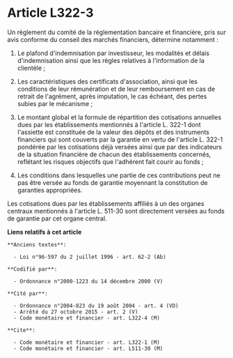# Article L322-3

Un règlement du comité de la réglementation bancaire et financière, pris sur avis conforme du conseil des marchés financiers,
détermine notamment :

1. Le plafond d'indemnisation par investisseur, les modalités et délais d'indemnisation ainsi que les règles relatives à
l'information de la clientèle ;

2. Les caractéristiques des certificats d'association, ainsi que les conditions de leur rémunération et de leur remboursement
en cas de retrait de l'agrément, après imputation, le cas échéant, des pertes subies par le mécanisme ;

3. Le montant global et la formule de répartition des cotisations annuelles dues par les établissements mentionnés à
l'article L. 322-1 dont l'assiette est constituée de la valeur des dépôts et des instruments financiers qui sont couverts par
la garantie en vertu de l'article L. 322-1 pondérée par les cotisations déjà versées ainsi que par des indicateurs de la
situation financière de chacun des établissements concernés, reflétant les risques objectifs que l'adhérent fait courir au
fonds ;

4. Les conditions dans lesquelles une partie de ces contributions peut ne pas être versée au fonds de garantie moyennant la
constitution de garanties appropriées.

Les cotisations dues par les établissements affiliés à un des organes centraux mentionnés à l'article L. 511-30 sont
directement versées au fonds de garantie par cet organe central.

**Liens relatifs à cet article**

	**Anciens textes**:

	  - Loi n°96-597 du 2 juillet 1996 - art. 62-2 (Ab)

	**Codifié par**:

	  - Ordonnance n°2000-1223 du 14 décembre 2000 (V)

	**Cité par**:

	  - Ordonnance n°2004-823 du 19 août 2004 - art. 4 (VD)
	  - Arrêté du 27 octobre 2015 - art. 2 (V)
	  - Code monétaire et financier - art. L322-4 (M)

	**Cite**:

	  - Code monétaire et financier - art. L322-1 (M)
	  - Code monétaire et financier - art. L511-30 (M)
